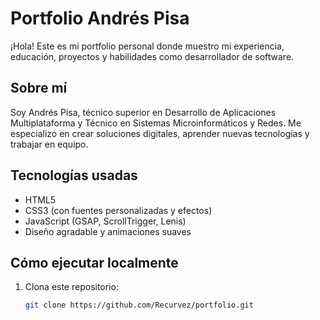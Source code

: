 # Portfolio Andrés Pisa

¡Hola! Este es mi portfolio personal donde muestro mi experiencia, educación, proyectos y habilidades como desarrollador de software.

## Sobre mí

Soy Andrés Pisa, técnico superior en Desarrollo de Aplicaciones Multiplataforma y Técnico en Sistemas Microinformáticos y Redes. Me especializo en crear soluciones digitales, aprender nuevas tecnologías y trabajar en equipo.

## Tecnologías usadas

- HTML5
- CSS3 (con fuentes personalizadas y efectos)
- JavaScript (GSAP, ScrollTrigger, Lenis)
- Diseño agradable y animaciones suaves

## Cómo ejecutar localmente

1. Clona este repositorio:
   ```bash
   git clone https://github.com/Recurvez/portfolio.git
